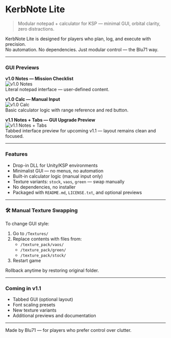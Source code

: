 # KerbNote Lite

> Modular notepad + calculator for KSP — minimal GUI, orbital clarity, zero distractions.

KerbNote Lite is designed for players who plan, log, and execute with precision.  
No automation. No dependencies. Just modular control — the Blu71 way.

---

###  GUI Previews

**v1.0 Notes — Mission Checklist**  
![v1.0 Notes](Previews/v1.0%20Notes.png)  
Literal notepad interface — user-defined content.

**v1.0 Calc — Manual Input**  
![v1.0 Calc](Previews/v1.0%20Calc.png)  
Basic calculator logic with range reference and red button.

**v1.1 Notes + Tabs — GUI Upgrade Preview**  
![v1.1 Notes + Tabs](Previews/v1.1%20notes%20+tabs.png)  
Tabbed interface preview for upcoming v1.1 — layout remains clean and focused.

---

###  Features

- Drop-in DLL for Unity/KSP environments  
- Minimalist GUI — no menus, no automation  
- Built-in calculator logic (manual input only)  
- Texture variants: `stock`, `vaos`, `green` — swap manually  
- No dependencies, no installer  
- Packaged with `README.md`, `LICENSE.txt`, and optional previews

---

### 🛠️ Manual Texture Swapping

To change GUI style:

1. Go to `/Textures/`
2. Replace contents with files from:
   - `/texture_pack/vaos/`
   - `/texture_pack/green/`
   - `/texture_pack/stock/`
3. Restart game

Rollback anytime by restoring original folder.

---

###  Coming in v1.1

- Tabbed GUI (optional layout)  
- Font scaling presets  
- New texture variants 
- Additional previews and documentation

---

Made by Blu71 — for players who prefer control over clutter.
